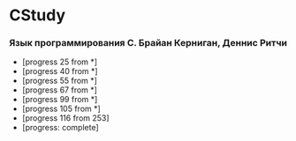 # CStudy

### Язык программирования С. Брайан Керниган, Деннис Ритчи
* [progress 25 from *]
* [progress 40 from *]
* [progress 55 from *]
* [progress 67 from *]
* [progress 99 from *]
* [progress 105 from *]
* [progress 116 from 253]
* [progress: complete]
